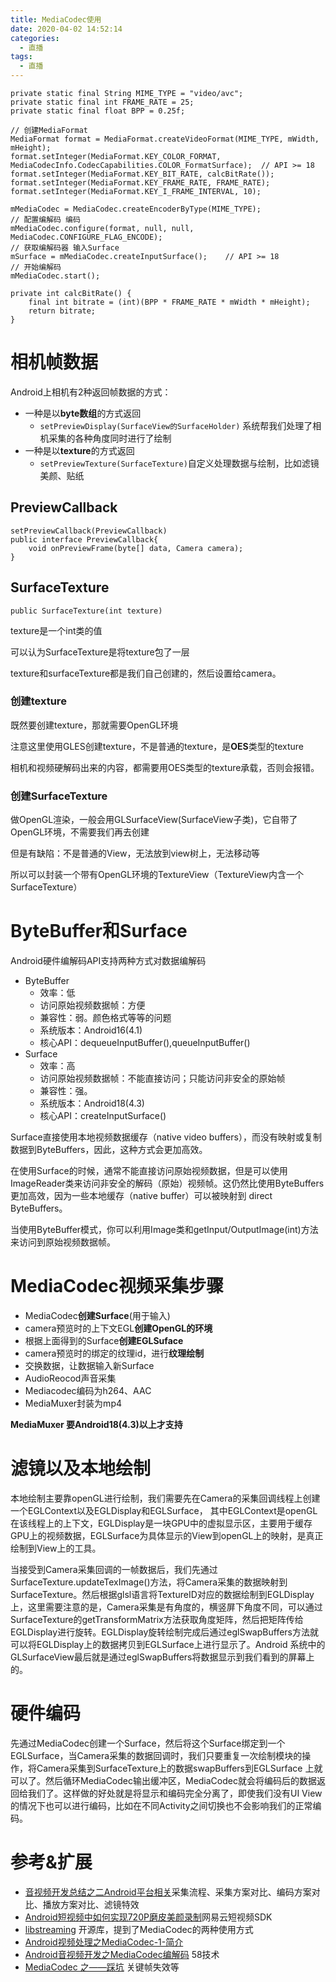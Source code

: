 ```yaml
---
title: MediaCodec使用
date: 2020-04-02 14:52:14
categories:
  - 直播
tags:
  - 直播
---
```


```
private static final String MIME_TYPE = "video/avc";
private static final int FRAME_RATE = 25;
private static final float BPP = 0.25f;

// 创建MediaFormat
MediaFormat format = MediaFormat.createVideoFormat(MIME_TYPE, mWidth, mHeight);
format.setInteger(MediaFormat.KEY_COLOR_FORMAT, MediaCodecInfo.CodecCapabilities.COLOR_FormatSurface);	// API >= 18
format.setInteger(MediaFormat.KEY_BIT_RATE, calcBitRate());
format.setInteger(MediaFormat.KEY_FRAME_RATE, FRAME_RATE);
format.setInteger(MediaFormat.KEY_I_FRAME_INTERVAL, 10);

mMediaCodec = MediaCodec.createEncoderByType(MIME_TYPE);
// 配置编解码 编码
mMediaCodec.configure(format, null, null, MediaCodec.CONFIGURE_FLAG_ENCODE);
// 获取编解码器 输入Surface
mSurface = mMediaCodec.createInputSurface();	// API >= 18
// 开始编解码
mMediaCodec.start();

private int calcBitRate() {
	final int bitrate = (int)(BPP * FRAME_RATE * mWidth * mHeight);
	return bitrate;
}
```

# 相机帧数据

Android上相机有2种返回帧数据的方式：

- 一种是以**byte数组**的方式返回
	- `setPreviewDisplay(SurfaceView的SurfaceHolder)` 系统帮我们处理了相机采集的各种角度同时进行了绘制
- 一种是以**texture**的方式返回
	- `setPreviewTexture(SurfaceTexture)`自定义处理数据与绘制，比如滤镜美颜、贴纸

## PreviewCallback

```
setPreviewCallback(PreviewCallback)
public interface PreviewCallback{
	void onPreviewFrame(byte[] data, Camera camera);
}
```

## SurfaceTexture

`public SurfaceTexture(int texture)`

texture是一个int类的值

可以认为SurfaceTexture是将texture包了一层

texture和surfaceTexture都是我们自己创建的，然后设置给camera。

### 创建texture

既然要创建texture，那就需要OpenGL环境

注意这里使用GLES创建texture，不是普通的texture，是**OES**类型的texture

相机和视频硬解码出来的内容，都需要用OES类型的texture承载，否则会报错。

### 创建SurfaceTexture

做OpenGL渲染，一般会用GLSurfaceView(SurfaceView子类)，它自带了OpenGL环境，不需要我们再去创建

但是有缺陷：不是普通的View，无法放到view树上，无法移动等

所以可以封装一个带有OpenGL环境的TextureView（TextureView内含一个SurfaceTexture）

# ByteBuffer和Surface

Android硬件编解码API支持两种方式对数据编解码

- ByteBuffer
	- 效率：低
	- 访问原始视频数据帧：方便
	- 兼容性：弱。颜色格式等等的问题
	- 系统版本：Android16(4.1)
	- 核心API：dequeueInputBuffer(),queueInputBuffer()
- Surface
	- 效率：高
	- 访问原始视频数据帧：不能直接访问；只能访问非安全的原始帧
	- 兼容性：强。
	- 系统版本：Android18(4.3)
	- 核心API：createInputSurface()

Surface直接使用本地视频数据缓存（native video buffers），而没有映射或复制数据到ByteBuffers，因此，这种方式会更加高效。

在使用Surface的时候，通常不能直接访问原始视频数据，但是可以使用ImageReader类来访问非安全的解码（原始）视频帧。这仍然比使用ByteBuffers更加高效，因为一些本地缓存（native buffer）可以被映射到 direct ByteBuffers。

当使用ByteBuffer模式，你可以利用Image类和getInput/OutputImage(int)方法来访问到原始视频数据帧。

# MediaCodec视频采集步骤

- MediaCodec**创建Surface**(用于输入)
- camera预览时的上下文EGL**创建OpenGL的环境**
- 根据上面得到的Surface**创建EGLSuface**
- camera预览时的绑定的纹理id，进行**纹理绘制**
- 交换数据，让数据输入新Surface
- AudioReocod声音采集
- Mediacodec编码为h264、AAC
- MediaMuxer封装为mp4

**MediaMuxer 要Android18(4.3)以上才支持**

# 滤镜以及本地绘制

本地绘制主要靠openGL进行绘制，我们需要先在Camera的采集回调线程上创建一个EGLContext以及EGLDisplay和EGLSurface， 其中EGLContext是openGL在该线程上的上下文，EGLDisplay是一块GPU中的虚拟显示区，主要用于缓存GPU上的视频数据，EGLSurface为具体显示的View到openGL上的映射，是真正绘制到View上的工具。

当接受到Camera采集回调的一帧数据后，我们先通过SurfaceTexture.updateTexImage()方法，将Camera采集的数据映射到SurfaceTexture。然后根据glsl语言将TextureID对应的数据绘制到EGLDisplay上，这里需要注意的是，Camera采集是有角度的，横竖屏下角度不同，可以通过SurfaceTexture的getTransformMatrix方法获取角度矩阵，然后把矩阵传给EGLDisplay进行旋转。EGLDisplay旋转绘制完成后通过eglSwapBuffers方法就可以将EGLDisplay上的数据拷贝到EGLSurface上进行显示了。Android 系统中的GLSurfaceView最后就是通过eglSwapBuffers将数据显示到我们看到的屏幕上的。

# 硬件编码

先通过MediaCodec创建一个Surface，然后将这个Surface绑定到一个EGLSurface，当Camera采集的数据回调时，我们只要重复一次绘制模块的操作，将Camera采集到SurfaceTexture上的数据swapBuffers到EGLSurface 上就可以了。然后循环MediaCodec输出缓冲区，MediaCodec就会将编码后的数据返回给我们了。这样做的好处就是将显示和编码完全分离了，即使我们没有UI View的情况下也可以进行编码，比如在不同Activity之间切换也不会影响我们的正常编码。

# 参考&扩展

- [音视频开发总结之二Android平台相关](https://blog.csdn.net/unreliable_narrator/article/details/92577005)采集流程、采集方案对比、编码方案对比、播放方案对比、滤镜特效
- [Android短视频中如何实现720P磨皮美颜录制](https://blog.csdn.net/xiaoying5558/article/details/80132276)网易云短视频SDK
- [libstreaming](https://github.com/fyhertz/libstreaming) 开源库，提到了MediaCodec的两种使用方式
- [Android视频处理之MediaCodec-1-简介](https://mp.weixin.qq.com/s?__biz=MzUxODQ3MTk5Mg==&mid=2247483866&idx=1&sn=f5600690c3c034d7d6585a30311a1587&chksm=f989298dcefea09b77fad1d244e722f21d196ffed9da2317866511032f23ea37c4e01bc16cf5&scene=38#wechat_redirect)
- [Android音视频开发之MediaCodec编解码](https://mp.weixin.qq.com/s?__biz=MzI1NDc5MzIxMw==&mid=2247486073&idx=1&sn=9006ae3e0149ebbea2438a83873c4887) 58技术
- [MediaCodec 之——踩坑](https://blog.csdn.net/gb702250823/article/details/81669684) 关键帧失效等